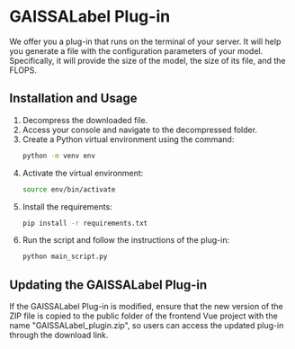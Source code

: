 # GAISSALabel Plug-in

We offer you a plug-in that runs on the terminal of your server. It will help you generate a file with the configuration parameters of your model. Specifically, it will provide the size of the model, the size of its file, and the FLOPS.


## Installation and Usage

1. Decompress the downloaded file.
2. Access your console and navigate to the decompressed folder.
3. Create a Python virtual environment using the command:
    ```sh
    python -m venv env
    ```
4. Activate the virtual environment:
    ```sh
    source env/bin/activate
    ```
5. Install the requirements:
    ```sh
    pip install -r requirements.txt
    ```
6. Run the script and follow the instructions of the plug-in:
    ```sh
    python main_script.py
    ```

## Updating the GAISSALabel Plug-in
If the GAISSALabel Plug-in is modified, ensure that the new version of the ZIP file is copied to the public folder of the frontend Vue project with the name "GAISSALabel_plugin.zip", so users can access the updated plug-in through the download link.
